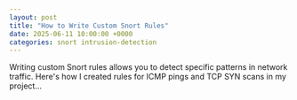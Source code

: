 ```yaml
---
layout: post
title: "How to Write Custom Snort Rules"
date: 2025-06-11 10:00:00 +0000
categories: snort intrusion-detection
---
```


Writing custom Snort rules allows you to detect specific patterns in network traffic. Here's how I created rules for ICMP pings and TCP SYN scans in my project...
